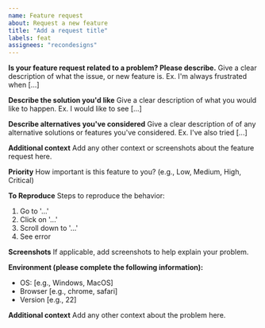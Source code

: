 ```yaml
---
name: Feature request
about: Request a new feature
title: "Add a request title"
labels: feat
assignees: "recondesigns"
---
```


**Is your feature request related to a problem? Please describe.**
Give a clear description of what the issue, or new feature is. Ex. I'm always frustrated when [...]

**Describe the solution you'd like**
Give a clear description of what you would like to happen. Ex. I would like to see [...]

**Describe alternatives you've considered**
Give a clear description of of any alternative solutions or features you've considered. Ex. I've also tried [...]

**Additional context**
Add any other context or screenshots about the feature request here.

**Priority**
How important is this feature to you? (e.g., Low, Medium, High, Critical)

**To Reproduce**
Steps to reproduce the behavior:

1. Go to '...'
2. Click on '...'
3. Scroll down to '...'
4. See error

**Screenshots**
If applicable, add screenshots to help explain your problem.

**Environment (please complete the following information):**

- OS: [e.g., Windows, MacOS]
- Browser [e.g., chrome, safari]
- Version [e.g., 22]

**Additional context**
Add any other context about the problem here.
